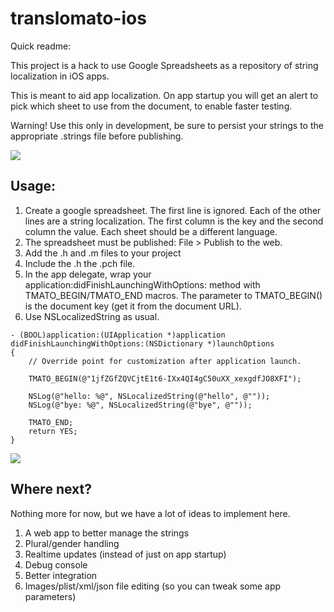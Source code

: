 # translomato-ios

Quick readme:

This project is a hack to use Google Spreadsheets as a repository of string localization in iOS apps.

This is meant to aid app localization. On app startup you will get an alert to pick which sheet to use from the document, to enable faster testing.

Warning! Use this only in development, be sure to persist your strings to the appropriate .strings file before publishing.

![](https://cld.pt/dl/download/81f0c551-3485-4a84-82a1-638d3c514612/translomato-example2.png)

## Usage:

1. Create a google spreadsheet. The first line is ignored. Each of the other lines are a string localization. The first column is the key and the second column the value. Each sheet should be a different language.
1. The spreadsheet must be published: File > Publish to the web.
1. Add the .h and .m files to your project
1. Include the .h the .pch file.
1. In the app delegate, wrap your application:didFinishLaunchingWithOptions: method with TMATO_BEGIN/TMATO_END macros. The parameter to TMATO_BEGIN() is the document key (get it from the document URL).
1. Use NSLocalizedString as usual.

~~~
- (BOOL)application:(UIApplication *)application didFinishLaunchingWithOptions:(NSDictionary *)launchOptions
{
    // Override point for customization after application launch.

    TMATO_BEGIN(@"1jfZGfZQVCjtE1t6-IXx4QI4gC50uXX_xexgdfJO8XFI");

    NSLog(@"hello: %@", NSLocalizedString(@"hello", @""));
    NSLog(@"bye: %@", NSLocalizedString(@"bye", @""));

    TMATO_END;
    return YES;
}
~~~

![](https://cld.pt/dl/download/7b2141d1-a5fd-41bf-a6e5-e112f6f1b3bc/translomato-example1.png)

## Where next?

Nothing more for now, but we have a lot of ideas to implement here.

1. A web app to better manage the strings
2. Plural/gender handling
3. Realtime updates (instead of just on app startup)
4. Debug console
5. Better integration
6. Images/plist/xml/json file editing (so you can tweak some app parameters)
